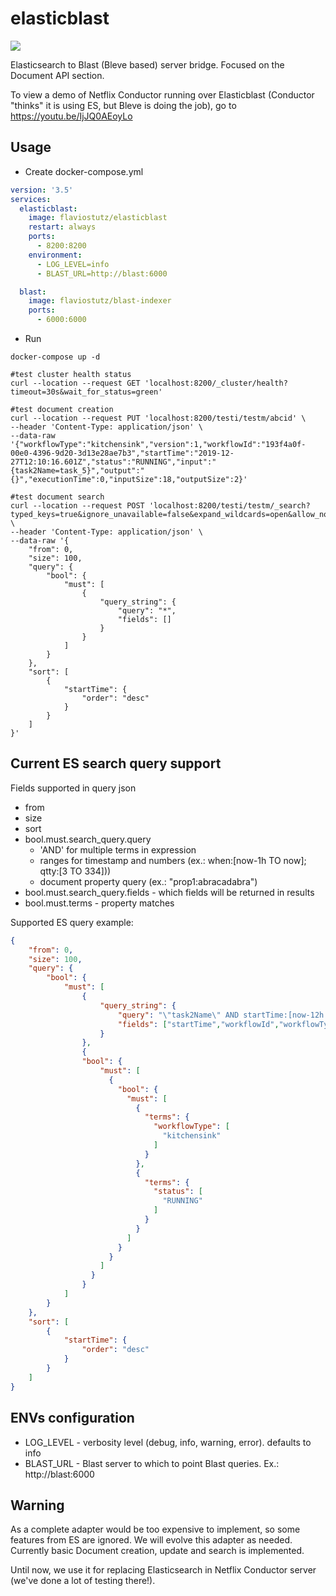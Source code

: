 # elasticblast

[<img src="https://img.shields.io/docker/automated/flaviostutz/elasticblast"/>](https://hub.docker.com/r/flaviostutz/elasticblast)

Elasticsearch to Blast (Bleve based) server bridge. Focused on the Document API section.

To view a demo of Netflix Conductor running over Elasticblast (Conductor "thinks" it is using ES, but Bleve is doing the job), go to https://youtu.be/IjJQ0AEoyLo

## Usage

* Create docker-compose.yml

```yml
version: '3.5'
services:
  elasticblast:
    image: flaviostutz/elasticblast
    restart: always
    ports:
      - 8200:8200
    environment:
      - LOG_LEVEL=info
      - BLAST_URL=http://blast:6000

  blast:
    image: flaviostutz/blast-indexer
    ports:
      - 6000:6000
```

* Run 

```shell
docker-compose up -d

#test cluster health status
curl --location --request GET 'localhost:8200/_cluster/health?timeout=30s&wait_for_status=green'

#test document creation
curl --location --request PUT 'localhost:8200/testi/testm/abcid' \
--header 'Content-Type: application/json' \
--data-raw '{"workflowType":"kitchensink","version":1,"workflowId":"193f4a0f-00e0-4396-9d20-3d13e28ae7b3","startTime":"2019-12-27T12:10:16.601Z","status":"RUNNING","input":"{task2Name=task_5}","output":"{}","executionTime":0,"inputSize":18,"outputSize":2}'

#test document search
curl --location --request POST 'localhost:8200/testi/testm/_search?typed_keys=true&ignore_unavailable=false&expand_wildcards=open&allow_no_indices=true&search_type=query_then_fetch&batched_reduce_size=512' \
--header 'Content-Type: application/json' \
--data-raw '{
    "from": 0,
    "size": 100,
    "query": {
        "bool": {
            "must": [
                {
                    "query_string": {
                        "query": "*",
                        "fields": []
                    }
                }
            ]
        }
    },
    "sort": [
        {
            "startTime": {
                "order": "desc"
            }
        }
    ]
}'
```

## Current ES search query support

Fields supported in query json

* from
* size
* sort
* bool.must.search_query.query
  * 'AND' for multiple terms in expression
  * ranges for timestamp and numbers (ex.: when:[now-1h TO now]; qtty:[3 TO 334]))
  * document property query (ex.: "prop1:abracadabra")
* bool.must.search_query.fields - which fields will be returned in results
* bool.must.terms - property matches

Supported ES query example:

```json
{
    "from": 0,
    "size": 100,
    "query": {
        "bool": {
            "must": [
                {
                    "query_string": {
                        "query": "\"task2Name\" AND startTime:[now-12h TO now] AND inputSize:[0 TO 20] AND _id:\"abcid2\"",
                        "fields": ["startTime","workflowId","workflowType","startTime", "status"]
                    }
                },
		        {
				"bool": {
		            "must": [
		              {
		                "bool": {
		                  "must": [
		                    {
		                      "terms": {
		                        "workflowType": [
		                          "kitchensink"
		                        ]
		                      }
		                    },
		                    {
		                      "terms": {
		                        "status": [
		                          "RUNNING"
		                        ]
		                      }
		                    }
		                  ]
		                }
		              }
		            ]
		          }
		        }
            ]
        }
    },
    "sort": [
        {
            "startTime": {
                "order": "desc"
            }
        }
    ]
}
```

## ENVs configuration

* LOG_LEVEL - verbosity level (debug, info, warning, error). defaults to info
* BLAST_URL - Blast server to which to point Blast queries. Ex.: http://blast:6000

## Warning

As a complete adapter would be too expensive to implement, so some features from ES are ignored. We will evolve this adapter as needed. Currently basic Document creation, update and search is implemented.

Until now, we use it for replacing Elasticsearch in Netflix Conductor server (we've done a lot of testing there!).

